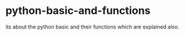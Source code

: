 # python-basic-and-functions
its about the python basic and their functions which are explained also.
